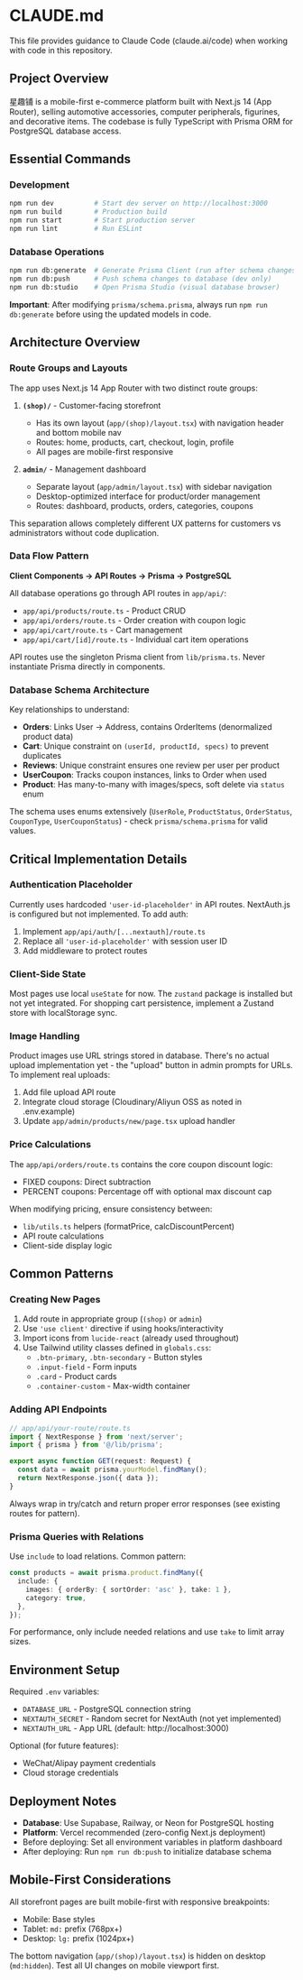 # CLAUDE.md

This file provides guidance to Claude Code (claude.ai/code) when working with code in this repository.

## Project Overview

星趣铺 is a mobile-first e-commerce platform built with Next.js 14 (App Router), selling automotive accessories, computer peripherals, figurines, and decorative items. The codebase is fully TypeScript with Prisma ORM for PostgreSQL database access.

## Essential Commands

### Development
```bash
npm run dev          # Start dev server on http://localhost:3000
npm run build        # Production build
npm run start        # Start production server
npm run lint         # Run ESLint
```

### Database Operations
```bash
npm run db:generate  # Generate Prisma Client (run after schema changes)
npm run db:push      # Push schema changes to database (dev only)
npm run db:studio    # Open Prisma Studio (visual database browser)
```

**Important**: After modifying `prisma/schema.prisma`, always run `npm run db:generate` before using the updated models in code.

## Architecture Overview

### Route Groups and Layouts

The app uses Next.js 14 App Router with two distinct route groups:

1. **`(shop)/`** - Customer-facing storefront
   - Has its own layout (`app/(shop)/layout.tsx`) with navigation header and bottom mobile nav
   - Routes: home, products, cart, checkout, login, profile
   - All pages are mobile-first responsive

2. **`admin/`** - Management dashboard
   - Separate layout (`app/admin/layout.tsx`) with sidebar navigation
   - Desktop-optimized interface for product/order management
   - Routes: dashboard, products, orders, categories, coupons

This separation allows completely different UX patterns for customers vs administrators without code duplication.

### Data Flow Pattern

**Client Components → API Routes → Prisma → PostgreSQL**

All database operations go through API routes in `app/api/`:
- `app/api/products/route.ts` - Product CRUD
- `app/api/orders/route.ts` - Order creation with coupon logic
- `app/api/cart/route.ts` - Cart management
- `app/api/cart/[id]/route.ts` - Individual cart item operations

API routes use the singleton Prisma client from `lib/prisma.ts`. Never instantiate Prisma directly in components.

### Database Schema Architecture

Key relationships to understand:

- **Orders**: Links User → Address, contains OrderItems (denormalized product data)
- **Cart**: Unique constraint on `(userId, productId, specs)` to prevent duplicates
- **Reviews**: Unique constraint ensures one review per user per product
- **UserCoupon**: Tracks coupon instances, links to Order when used
- **Product**: Has many-to-many with images/specs, soft delete via `status` enum

The schema uses enums extensively (`UserRole`, `ProductStatus`, `OrderStatus`, `CouponType`, `UserCouponStatus`) - check `prisma/schema.prisma` for valid values.

## Critical Implementation Details

### Authentication Placeholder

Currently uses hardcoded `'user-id-placeholder'` in API routes. NextAuth.js is configured but not implemented. To add auth:

1. Implement `app/api/auth/[...nextauth]/route.ts`
2. Replace all `'user-id-placeholder'` with session user ID
3. Add middleware to protect routes

### Client-Side State

Most pages use local `useState` for now. The `zustand` package is installed but not yet integrated. For shopping cart persistence, implement a Zustand store with localStorage sync.

### Image Handling

Product images use URL strings stored in database. There's no actual upload implementation yet - the "upload" button in admin prompts for URLs. To implement real uploads:

1. Add file upload API route
2. Integrate cloud storage (Cloudinary/Aliyun OSS as noted in .env.example)
3. Update `app/admin/products/new/page.tsx` upload handler

### Price Calculations

The `app/api/orders/route.ts` contains the core coupon discount logic:
- FIXED coupons: Direct subtraction
- PERCENT coupons: Percentage off with optional max discount cap

When modifying pricing, ensure consistency between:
- `lib/utils.ts` helpers (formatPrice, calcDiscountPercent)
- API route calculations
- Client-side display logic

## Common Patterns

### Creating New Pages

1. Add route in appropriate group (`(shop)` or `admin`)
2. Use `'use client'` directive if using hooks/interactivity
3. Import icons from `lucide-react` (already used throughout)
4. Use Tailwind utility classes defined in `globals.css`:
   - `.btn-primary`, `.btn-secondary` - Button styles
   - `.input-field` - Form inputs
   - `.card` - Product cards
   - `.container-custom` - Max-width container

### Adding API Endpoints

```typescript
// app/api/your-route/route.ts
import { NextResponse } from 'next/server';
import { prisma } from '@/lib/prisma';

export async function GET(request: Request) {
  const data = await prisma.yourModel.findMany();
  return NextResponse.json({ data });
}
```

Always wrap in try/catch and return proper error responses (see existing routes for pattern).

### Prisma Queries with Relations

Use `include` to load relations. Common pattern:

```typescript
const products = await prisma.product.findMany({
  include: {
    images: { orderBy: { sortOrder: 'asc' }, take: 1 },
    category: true,
  },
});
```

For performance, only include needed relations and use `take` to limit array sizes.

## Environment Setup

Required `.env` variables:
- `DATABASE_URL` - PostgreSQL connection string
- `NEXTAUTH_SECRET` - Random secret for NextAuth (not yet implemented)
- `NEXTAUTH_URL` - App URL (default: http://localhost:3000)

Optional (for future features):
- WeChat/Alipay payment credentials
- Cloud storage credentials

## Deployment Notes

- **Database**: Use Supabase, Railway, or Neon for PostgreSQL hosting
- **Platform**: Vercel recommended (zero-config Next.js deployment)
- Before deploying: Set all environment variables in platform dashboard
- After deploying: Run `npm run db:push` to initialize database schema

## Mobile-First Considerations

All storefront pages are built mobile-first with responsive breakpoints:
- Mobile: Base styles
- Tablet: `md:` prefix (768px+)
- Desktop: `lg:` prefix (1024px+)

The bottom navigation (`app/(shop)/layout.tsx`) is hidden on desktop (`md:hidden`). Test all UI changes on mobile viewport first.
